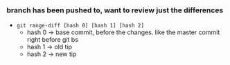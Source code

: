 ### branch has been pushed to, want to review just the differences
* `git range-diff [hash 0] [hash 1] [hash 2]`
  * hash 0 -> base commit, before the changes. like the master commit right before git bs
  * hash 1 -> old tip
  * hash 2 -> new tip